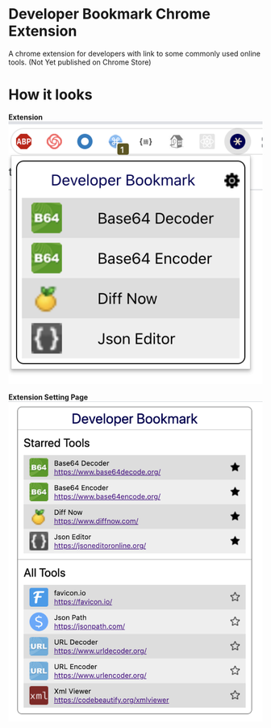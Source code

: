 # Developer Bookmark Chrome Extension
A chrome extension for developers with link to some commonly used online tools. (Not Yet published on Chrome Store)

# How it looks
**Extension**  
![extension](docs/images/extension.png)

**Extension Setting Page**  
![extension](docs/images/extension-setting.png)

